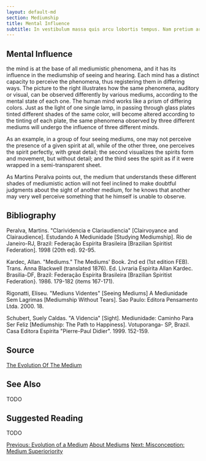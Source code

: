 ```yaml
---
layout: default-md
section: Mediumship
title: Mental Influence
subtitle: In vestibulum massa quis arcu lobortis tempus. Nam pretium arcu in odio vulputate luctus.
---
```


## Mental Influence
the mind is at the base of all mediumistic phenomena, and it has its influence in the mediumship of seeing and hearing. Each mind has a distinct capacity to perceive the phenomena, thus registering them in differing ways.  The picture to the right illustrates how the same phenomena, auditory or visual, can be observed differently by various mediums, according to the mental state of each one.  The human mind works like a prism of differing colors.  Just as the light of one single lamp, in passing through glass plates tinted different shades of the same color, will become altered according to the tinting of each plate, the same phenomena observed by three different mediums will undergo the influence of three different minds. 

As an example, in a group of four seeing mediums, one may not  perceive the presence of a given spirit at all, while of the other three, one perceives the spirit perfectly, with great detail; the second visualizes the spirits form and movement, but without detail; and the third sees the spirit as if it were wrapped in a semi-transparent sheet.
		
As Martins Peralva points out, the medium that understands these different shades of mediumistic action will not feel inclined to make doubtful judgments about the sight of another medium, for he knows that another may very well perceive something that he himself is unable to observe.  

## Bibliography
Peralva, Martins. "Clarividencia e Clariaudiencia"  [Clairvoyance and Clairaudience]. Estudando A Mediunidade [Studying Mediumship]. Rio de Janeiro-RJ, Brazil: Federação Espírita Brasileira [Brazilian Spiritist Federation]. 1998 (20th ed). 92-95.

Kardec, Allan. "Mediums." The Mediums' Book. 2nd ed (1st edition FEB). Trans. Anna Blackwell (translated 1876). Ed. Livraria Espírita Allan Kardec. Brasilia-DF, Brazil:  Federação Espírita Brasileira [Brazilian Spiritist Federation}. 1986. 179-182 (items 167-171).

Rigonatti, Eliseu. "Mediuns Videntes" [Seeing Mediums] A Mediunidade Sem Lagrimas [Mediumship Without Tears]. Sao Paulo: Editora Pensamento Ltda. 2000. 18.

Schubert, Suely Caldas. "A Videncia" [Sight]. Mediunidade: Caminho Para Ser Feliz [Mediumship: The Path to Happiness]. Votuporanga- SP, Brazil. Casa Editora Espírita "Pierre-Paul Didier". 1999. 152-159. 

## Source
[The Evolution Of The Medium](http://www.sgny.org/spiritism-guide/mediumship/medium-evolution/)


## See Also
TODO


## Suggested Reading
TODO


<a href="medium-evolution" class="button">Previous: Evolution of a Medium</a>
<a href="mediums" class="button special">About Mediums</a>
<a href="medium-superiority" class="button">Next: Misconception: Medium Superioriority</a>
